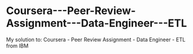 # Coursera---Peer-Review-Assignment---Data-Engineer---ETL
My solution to: Coursera - Peer Review Assignment - Data Engineer - ETL from IBM
